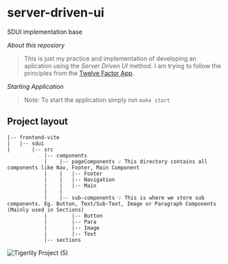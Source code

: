 # server-driven-ui
SDUI implementation base

*About this reposiory*
> This is just my practice and implementation of developing an aplication using the *Server Driven UI* method. I am trying to follow the principles from the [Twelve Factor App](https://12factor.net/).  

*Starting Application*
  > Note: To start the application simply run `make start`

## Project layout
```
|-- frontend-vite
|   |-- sdui
|       |-- src
            |-- components
            |    |-- pageComponents 💡 This directory contains all components like Nav, Footer, Main Component
            |    |   |-- Footer
            |    |   |-- Navigation
            |    |   |-- Main
            |    |
            |    |-- sub-components 💡 This is where we store sub components. Eg. Button, Text/Sub-Text, Image or Paragraph Components (Mainly used in Sections)
            |        |-- Button
            |        |-- Para
            |        |-- Image
            |        |-- Text
            |-- sections

```
  
  
![Tigerlily Project (5)](https://user-images.githubusercontent.com/61228520/188310223-4f035d87-0459-42aa-b383-9627eea291ea.png)
